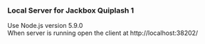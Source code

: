 ### Local Server for Jackbox Quiplash 1

Use Node.js version 5.9.0  
When server is running open the client at http://localhost:38202/  
